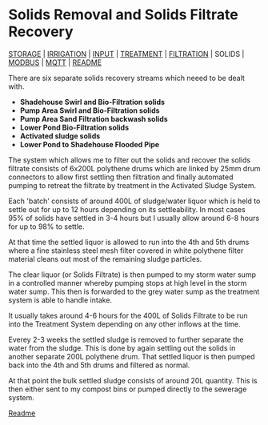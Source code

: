 # Solids Removal and Solids Filtrate Recovery

[STORAGE](https://github.com/wellsy57/Home-Assistant-Project/blob/master/files/STORAGE.md) |
[IRRIGATION](https://github.com/wellsy57/Home-Assistant-Project/blob/master/files/IRRIGATION.md) | [INPUT](https://github.com/wellsy57/Home-Assistant-Project/blob/master/files/INPUT.md) | 
[TREATMENT](https://github.com/wellsy57/Home-Assistant-Project/blob/master/files/TREATMENT.md) | [FILTRATION](https://github.com/wellsy57/Home-Assistant-Project/blob/master/files/FILTRATION.md) | 
SOLIDS | 
[MODBUS](https://github.com/wellsy57/Home-Assistant-Project/blob/master/files/MODBUS.md) | [MQTT](https://github.com/wellsy57/Home-Assistant-Project/blob/master/files/MQTT.md) | [README](https://github.com/wellsy57/Home-Assistant-Project/blob/master/README.md)

There are six separate solids recovery streams which neeed to be dealt with. 

* **Shadehouse Swirl and Bio-Filtration solids**
* **Pump Area Swirl and Bio-Filtration solids**
* **Pump Area Sand Filtration backwash solids**
* **Lower Pond Bio-Filtration solids**
* **Activated sludge solids**
* **Lower Pond to Shadehouse Flooded Pipe**

The system which allows me to filter out the solids and recover the solids filtrate consists of 6x200L polythene drums which are linked by 25mm drum connectors to allow first settling then filtration and finally automated pumping to retreat the filtrate by treatment in the Activated Sludge System.

Each 'batch' consists of around 400L of sludge/water liquor which is held to settle out for up to 12 hours depending on its settleability.
In most cases 95% of solids have settled in 3-4 hours but I usually allow around 6-8 hours for up to 98% to settle.

At that time the settled liquor is allowed to run into the 4th and 5th drums where a fine stainless steel mesh filter covered in white polythene filter material cleans out most of the remaining sludge particles. 

The clear liquor (or Solids Filtrate) is then pumped to my storm water sump in a controlled manner whereby pumping stops at high level in the storm water sump.
This then is forwarded to the grey water sump as the treatment system is able to handle intake.

It usually takes around 4-6 hours for the 400L of Solids Filtrate to be run into the Treatment System depending on any other inflows at the time.

Everey 2-3 weeks the settled sludge is removed to further separate the water from the sludge. This is done by again settling out the solids in another separate 200L polythene drum. That settled liquor is then pumped back into the 4th and 5th drums and filtered as normal.

At that point the bulk settled sludge consists of around 20L quantity. This is then either sent to my compost bins or pumped directly to the sewerage system.


[Readme](https://github.com/wellsy57/Home-Assistant-Project/blob/master/README.md)
